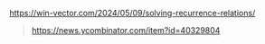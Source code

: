 https://win-vector.com/2024/05/09/solving-recurrence-relations/
> https://news.ycombinator.com/item?id=40329804